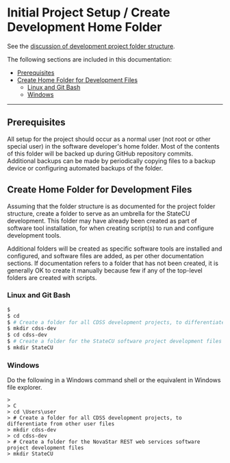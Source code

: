 # Initial Project Setup / Create Development Home Folder

See the [discussion of development project folder structure](overview.md#development-folder-structure).

The following sections are included in this documentation:

* [Prerequisites](#prerequisites)
* [Create Home Folder for Development Files](#create-home-folder-for-development-files)
	+ [Linux and Git Bash](#linux-and-git-bash)
	+ [Windows](#windows)

----------------------

## Prerequisites

All setup for the project should occur as a normal user (not root or other special user) in the software developer's home folder.
Most of the contents of this folder will be backed up during GitHub repository commits.
Additional backups can be made by periodically copying files to a backup device or configuring automated backups of the folder.

## Create Home Folder for Development Files

Assuming that the folder structure is as documented for the project folder structure,
create a folder to serve as an umbrella for the StateCU development.
This folder may have already been created as part of software tool installation,
for when creating script(s) to run and configure development tools.

Additional folders will be created as specific software tools are installed and configured,
and software files are added, as per other documentation sections.
If documentation refers to a folder that has not been created, it is generally OK to create it manually
because few if any of the top-level folders are created with scripts.

### Linux and Git Bash

```bash
$
$ cd
$ # Create a folder for all CDSS development projects, to differentiate from other user files
$ mkdir cdss-dev
$ cd cdss-dev
$ # Create a folder for the StateCU software project development files
$ mkdir StateCU
```

### Windows

Do the following in a Windows command shell or the equivalent in Windows file explorer.


```com
>
> C
> cd \Users\user
> # Create a folder for all CDSS development projects, to differentiate from other user files
> mkdir cdss-dev
> cd cdss-dev
> # Create a folder for the NovaStar REST web services software project development files
> mkdir StateCU
```
